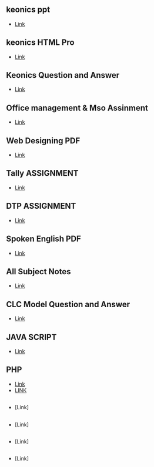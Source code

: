 ## keonics ppt
- [Link](https://bit.ly/3TA4agI)

## keonics HTML Pro
- [Link](https://bit.ly/3Vz80bl)
## Keonics Question and Answer
- [Link](https://bit.ly/3ioJStF)
## Office management & Mso Assinment
- [Link](https://bit.ly/3gMUW3x)
## Web Designing PDF
- [Link](https://bit.ly/3Ucrr8R)
## Tally ASSIGNMENT
- [Link](https://bit.ly/3VC0GMo)
## DTP ASSIGNMENT
- [Link](https://bit.ly/3F7zJKV)
## Spoken English PDF
- [Link](https://bit.ly/3AUqbR2)
## All Subject Notes
- [Link](https://bit.ly/3u9WoQA)
## CLC Model Question and Answer
- [Link](https://bit.ly/3EPADKG)
## JAVA SCRIPT
- [Link](https://bit.ly/3uaiLW2)
## PHP
- [Link](https://bit.ly/3XF9O4z)
- [LINK]()
##
- [Link]
##
- [Link]
##
- [Link]
##
- [Link]
